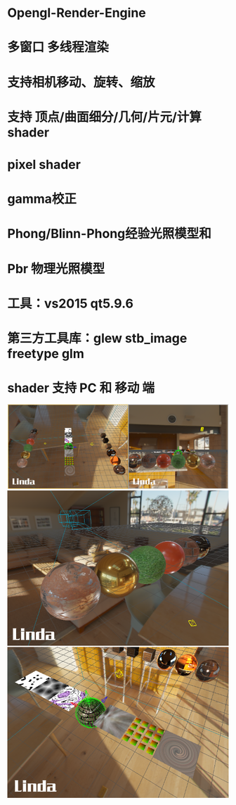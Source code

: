 # Opengl-Render-Engine
# 多窗口 多线程渲染
# 支持相机移动、旋转、缩放
# 支持 顶点/曲面细分/几何/片元/计算 shader
# pixel shader
# gamma校正
# Phong/Blinn-Phong经验光照模型和
# Pbr 物理光照模型
# 工具：vs2015 qt5.9.6
# 第三方工具库：glew stb_image freetype glm
# shader 支持 PC 和 移动 端
![image](https://github.com/linda012518/Opengl-Render-Engine/blob/master/1.png)
![image](https://github.com/linda012518/Opengl-Render-Engine/blob/master/2.png)
![image](https://github.com/linda012518/Opengl-Render-Engine/blob/master/3.png)

